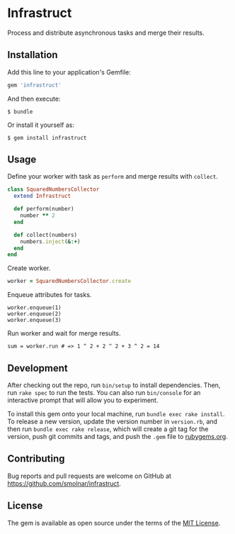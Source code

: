 # Infrastruct

Process and distribute asynchronous tasks and merge their results.

## Installation

Add this line to your application's Gemfile:

```ruby
gem 'infrastruct'
```

And then execute:

    $ bundle

Or install it yourself as:

    $ gem install infrastruct

## Usage

Define your worker with task as `perform` and merge results with `collect`.

```ruby
class SquaredNumbersCollector
  extend Infrastruct

  def perform(number)
    number ** 2
  end

  def collect(numbers)
    numbers.inject(&:+)
  end
end
```

Create worker.

```ruby
worker = SquaredNumbersCollector.create
```

Enqueue attributes for tasks.

```
worker.enqueue(1)
worker.enqueue(2)
worker.enqueue(3)
```

Run worker and wait for merge results.

```
sum = worker.run # => 1 ^ 2 + 2 ^ 2 + 3 ^ 2 = 14
```

## Development

After checking out the repo, run `bin/setup` to install dependencies. Then, run `rake spec` to run the tests. You can also run `bin/console` for an interactive prompt that will allow you to experiment.

To install this gem onto your local machine, run `bundle exec rake install`. To release a new version, update the version number in `version.rb`, and then run `bundle exec rake release`, which will create a git tag for the version, push git commits and tags, and push the `.gem` file to [rubygems.org](https://rubygems.org).

## Contributing

Bug reports and pull requests are welcome on GitHub at https://github.com/smolnar/infrastruct.


## License

The gem is available as open source under the terms of the [MIT License](http://opensource.org/licenses/MIT).
